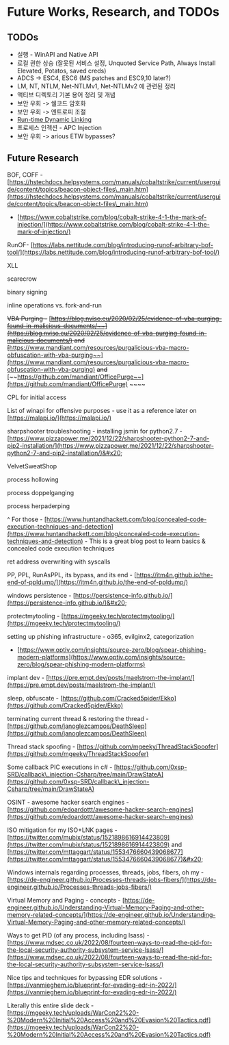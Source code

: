 # Future Works, Research, and TODOs

## TODOs&#x20;

* 실행 - WinAPI and Native API&#x20;
* 로컬 권한 상승 (잘못된 서비스 설정, Unquoted Service Path, Always Install Elevated, Potatos, saved creds)&#x20;
* ADCS -> ESC4, ESC6 (MS patches and ESC9,10 later?)&#x20;
* LM, NT, NTLM, Net-NTLMv1, Net-NTLMv2 에 관련된 정리
* 액티브 디렉토리 기본 용어 정리 및 개념
* 보안 우회 -> 쉘코드 암호화&#x20;
* 보안 우회 -> 엔트로피 조절&#x20;
* [Run-time Dynamic Linking](https://learn.microsoft.com/en-us/windows/win32/dlls/using-run-time-dynamic-linking)&#x20;
* 프로세스 인젝션 - APC Injection&#x20;
* 보안 우회 -> arious ETW bypasses?&#x20;

## Future Research&#x20;

BOF, COFF - [https://hstechdocs.helpsystems.com/manuals/cobaltstrike/current/userguide/content/topics/beacon-object-files\_main.htm](https://hstechdocs.helpsystems.com/manuals/cobaltstrike/current/userguide/content/topics/beacon-object-files\_main.htm)

* [https://www.cobaltstrike.com/blog/cobalt-strike-4-1-the-mark-of-injection/](https://www.cobaltstrike.com/blog/cobalt-strike-4-1-the-mark-of-injection/)

RunOF- [https://labs.nettitude.com/blog/introducing-runof-arbitrary-bof-tool/](https://labs.nettitude.com/blog/introducing-runof-arbitrary-bof-tool/)

XLL

scarecrow&#x20;

binary signing&#x20;

inline operations vs. fork-and-run&#x20;

~~VBA Purging -~~ [~~https://blog.nviso.eu/2020/02/25/evidence-of-vba-purging-found-in-malicious-documents/~~](https://blog.nviso.eu/2020/02/25/evidence-of-vba-purging-found-in-malicious-documents/)   ~~and~~ [~~https://www.mandiant.com/resources/purgalicious-vba-macro-obfuscation-with-vba-purging~~](https://www.mandiant.com/resources/purgalicious-vba-macro-obfuscation-with-vba-purging) ~~and~~ [~~https://github.com/mandiant/OfficePurge~~](https://github.com/mandiant/OfficePurge) ~~~~&#x20;

CPL for initial access&#x20;

List of winapi for offensive purposes - use it as a reference later on [https://malapi.io/](https://malapi.io/)

sharpshooter troubleshooting - installing jsmin for python2.7 - [https://www.pizzapower.me/2021/12/22/sharpshooter-python2-7-and-pip2-installation/](https://www.pizzapower.me/2021/12/22/sharpshooter-python2-7-and-pip2-installation/)&#x20;

VelvetSweatShop&#x20;

process hollowing&#x20;

process doppelganging

process herpaderping

^ For those - [https://www.huntandhackett.com/blog/concealed-code-execution-techniques-and-detection](https://www.huntandhackett.com/blog/concealed-code-execution-techniques-and-detection) - This is a great blog post to learn basics & concealed code execution techniques&#x20;

ret address overwriting with syscalls&#x20;

PP, PPL, RunAsPPL, its bypass, and its end - [https://itm4n.github.io/the-end-of-ppldump/](https://itm4n.github.io/the-end-of-ppldump/) &#x20;

windows persistence - [https://persistence-info.github.io/](https://persistence-info.github.io/)&#x20;

protectmytooling - [https://mgeeky.tech/protectmytooling/](https://mgeeky.tech/protectmytooling/)

setting up phishing infrastructure - o365, evilginx2, categorization&#x20;

* [https://www.optiv.com/insights/source-zero/blog/spear-phishing-modern-platforms](https://www.optiv.com/insights/source-zero/blog/spear-phishing-modern-platforms)

implant dev - [https://pre.empt.dev/posts/maelstrom-the-implant/](https://pre.empt.dev/posts/maelstrom-the-implant/)

sleep, obfuscate - [https://github.com/Cracked5pider/Ekko](https://github.com/Cracked5pider/Ekko)

terminating current thread & restoring the thread - [https://github.com/janoglezcampos/DeathSleep](https://github.com/janoglezcampos/DeathSleep)

Thread stack spoofing - [https://github.com/mgeeky/ThreadStackSpoofer](https://github.com/mgeeky/ThreadStackSpoofer)

Some callback PIC executions in c# - [https://github.com/0xsp-SRD/callback\_injection-Csharp/tree/main/DrawStateA](https://github.com/0xsp-SRD/callback\_injection-Csharp/tree/main/DrawStateA)

OSINT - awesome hacker search engines - [https://github.com/edoardottt/awesome-hacker-search-engines](https://github.com/edoardottt/awesome-hacker-search-engines)

ISO mitigation for my ISO+LNK pages - [https://twitter.com/mubix/status/1521898616914423809](https://twitter.com/mubix/status/1521898616914423809)  and [https://twitter.com/mttaggart/status/1553476660439068677](https://twitter.com/mttaggart/status/1553476660439068677)&#x20;

Windows internals regarding processes, threads, jobs, fibers, oh my - [https://de-engineer.github.io/Processes-threads-jobs-fibers/](https://de-engineer.github.io/Processes-threads-jobs-fibers/)

Virtual Memory and Paging - concepts - [https://de-engineer.github.io/Understanding-Virtual-Memory-Paging-and-other-memory-related-concepts/](https://de-engineer.github.io/Understanding-Virtual-Memory-Paging-and-other-memory-related-concepts/)

Ways to get PID (of any process, including lsass) - [https://www.mdsec.co.uk/2022/08/fourteen-ways-to-read-the-pid-for-the-local-security-authority-subsystem-service-lsass/](https://www.mdsec.co.uk/2022/08/fourteen-ways-to-read-the-pid-for-the-local-security-authority-subsystem-service-lsass/)

Nice tips and techniques for bypassing EDR solutions - [https://vanmieghem.io/blueprint-for-evading-edr-in-2022/](https://vanmieghem.io/blueprint-for-evading-edr-in-2022/)



Literally this entire slide deck - [https://mgeeky.tech/uploads/WarCon22%20-%20Modern%20Initial%20Access%20and%20Evasion%20Tactics.pdf](https://mgeeky.tech/uploads/WarCon22%20-%20Modern%20Initial%20Access%20and%20Evasion%20Tactics.pdf)





